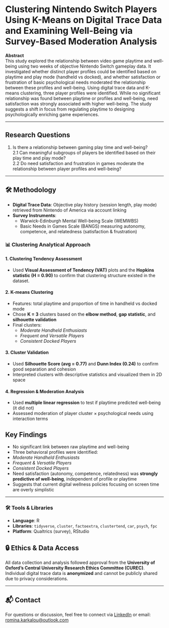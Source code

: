 # Clustering Nintendo Switch Players Using K-Means on Digital Trace Data and Examining Well-Being via Survey-Based Moderation Analysis

 **Abstract**  
This study explored the relationship between video game playtime and well-being using two weeks of objective Nintendo Switch gameplay data. It investigated whether distinct player profiles could be identified based on playtime and play mode (handheld vs docked), and whether satisfaction or frustration of basic psychological needs moderated the relationship between these profiles and well-being. Using digital trace data and K-means clustering, three player profiles were identified. While no significant relationship was found between playtime or profiles and well-being, need satisfaction was strongly associated with higher well-being. The study suggests a shift in focus from regulating playtime to designing psychologically enriching game experiences.

---

##  Research Questions

1. Is there a relationship between gaming play time and well-being?  
2.1 Can meaningful subgroups of players be identified based on their play time and play mode?  
2.2 Do need satisfaction and frustration in games moderate the relationship between player profiles and well-being?

---

## 🛠 Methodology
- **Digital Trace Data**: Objective play history (session length, play mode) retrieved from Nintendo of America via account linking
- **Survey Instruments**:
  - Warwick-Edinburgh Mental Well-being Scale (WEMWBS)
  - Basic Needs in Games Scale (BANGS) measuring autonomy, competence, and relatedness (satisfaction & frustration)

### 📊 Clustering Analytical Approach

#### 1. **Clustering Tendency Assessment**
- Used **Visual Assessment of Tendency (VAT)** plots and the **Hopkins statistic (H = 0.90)** to confirm that clustering structure existed in the dataset.

#### 2. **K-means Clustering**
- Features: total playtime and proportion of time in handheld vs docked mode
- Chose **K = 3** clusters based on the **elbow method**, **gap statistic**, and **silhouette validation**
- Final clusters:
  - *Moderate Handheld Enthusiasts*
  - *Frequent and Versatile Players*
  - *Consistent Docked Players*

#### 3. **Cluster Validation**
- Used **Silhouette Score (avg = 0.77)** and **Dunn Index (0.24)** to confirm good separation and cohesion
- Interpreted clusters with descriptive statistics and visualized them in 2D space

#### 4. **Regression & Moderation Analysis**
- Used **multiple linear regression** to test if playtime predicted well-being (it did not)
- Assessed moderation of player cluster × psychological needs using interaction terms

##  Key Findings

- No significant link between raw playtime and well-being  
-  Three behavioral profiles were identified:  
  - *Moderate Handheld Enthusiasts*  
  - *Frequent & Versatile Players*  
  - *Consistent Docked Players*  
-  Need satisfaction (autonomy, competence, relatedness) was **strongly predictive of well-being**, independent of profile or playtime  
-  Suggests that current digital wellness policies focusing on screen time are overly simplistic  

---

### 🛠 Tools & Libraries
- **Language**: R
- **Libraries**: `tidyverse`, `cluster`, `factoextra`, `clustertend`, `car`, `psych`, `fpc`
- **Platform**: Qualtrics (survey), RStudio

## 🔒 Ethics & Data Access
All data collection and analysis followed approval from the **University of Oxford’s Central University Research Ethics Committee (CUREC)**. Individual digital trace data is **anonymized** and cannot be publicly shared due to privacy considerations.

---

## 📬 Contact
For questions or discussion, feel free to connect via [LinkedIn](https://www.linkedin.com/in/rominakarkalou/) or email: romina.karkalou@outlook.com
